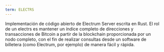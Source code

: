 ```yaml
---
term: ELECTRS
---
```


Implementación de código abierto de Electrum Server escrita en Rust. El rol de un electrs es mantener un índice completo de direcciones y transacciones de Bitcoin a partir de la blockchain proporcionada por un nodo completo, con el fin de realizar consultas desde un software de billetera (como Electrum, por ejemplo) de manera fácil y rápida.